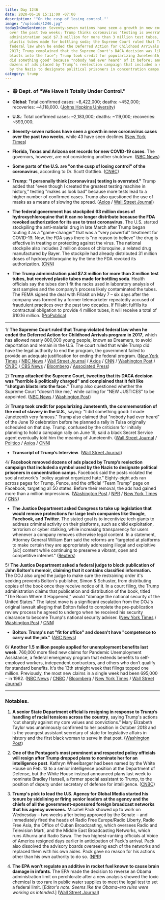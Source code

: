 ```yaml
---
title: Day 1246
date: 2020-06-18 15:11:00 -07:00
description: '"On the cusp of losing control."'
image: "/uploads/1246.jpg"
todayInOneSentence: Seventy-seven nations have seen a growth in new coronavirus cases
  over the past two weeks; Trump thinks coronavirus "testing is overrated"; the Trump
  administration paid $7.3 million for more than 3 million test tubes, but received
  plastic tubes made for bottling soda; the Supreme Court ruled that Trump violated
  federal law when he ended the Deferred Action for Childhood Arrivals program in
  2017; Trump complained that the Supreme Court's DACA decision was like "shotgun
  blasts into the face"; Trump took credit for popularizing Juneteenth, saying "I
  did something good" because "nobody had ever heard" of it before; and Facebook removed
  dozens of ads placed by Trump’s reelection campaign that included a symbol used
  by the Nazis to designate political prisoners in concentration camps.
category: trump
---
```


* ### 😷 Dept. of "We Have It Totally Under Control."

* **Global**: Total confirmed cases: \~8,422,000; deaths: \~452,000; recoveries: \~4,118,000. ([Johns Hopkins University](https://coronavirus.jhu.edu/map.html))

* **U.S.**: Total confirmed cases: \~2,183,000; deaths: \~119,000; recoveries: \~593,000.

* **Seventy-seven nations have seen a growth in new coronavirus cases over the past two weeks**, while 43 have seen declines.([New York Times](https://www.nytimes.com/2020/06/18/world/coronavirus-cases-usa-world.html))

* **Florida, Texas and Arizona set records for new COVID-19 cases**. The governors, however, are not considering another shutdown. ([NBC News](https://www.nbcnews.com/news/us-news/florida-arizona-texas-set-records-new-covid-19-cases-n1231326))

* **Some parts of the U.S. are "on the cusp of losing control" of the coronavirus**, according to Dr. Scott Gottlieb. ([CNBC](https://www.cnbc.com/2020/06/18/coronavirus-parts-of-the-us-are-on-the-cusp-of-losing-control-gottlieb-says.html))

* **Trump: "I personally think \[coronavirus\] testing is overrated."** Trump added that "even though I created the greatest testing machine in history,” testing "makes us look bad" because more tests lead to a higher number of confirmed cases. Trump also questioned the use of masks as a means of slowing the spread. ([Axios](https://www.axios.com/trump-coronavirus-testing-overrated-cf847872-20d0-48b1-95dd-34af301642c0.html) / [Wall Street Journal](https://www.wsj.com/articles/trump-talks-juneteenth-john-bolton-economy-in-wsj-interview-11592493771))

* **The federal government has stockpiled 63 million doses of hydroxychloroquine that it can no longer distribute because the FDA revoked authorization for its use to treat coronavirus.** The U.S. started stockpiling the anti-malarial drug in late March after Trump began touting it as a "game-changer" that was a "very powerful" treatment for COVID-19. Now, the FDA says there is "no reason to believe" the drug is effective in treating or protecting against the virus. The national stockpile also includes 2 million doses of chloroquine, a related drug manufactured by Bayer. The stockpile had already distributed 31 million doses of hydroxychloroquine by the time the FDA revoked its authorization. ([CNN](https://www.cnn.com/2020/06/17/health/hydroxychloroquine-national-stockpile/index.html))

* **The Trump administration paid $7.3 million for more than 3 million test tubes, but received plastic tubes made for bottling soda**. Health officials say the tubes don’t fit the racks used in laboratory analysis of test samples and the company’s process likely contaminated the tubes. The FEMA signed the deal with Fillakit on May 7 – six days after the company was formed by a former telemarketer repeatedly accused of fraudulent practices over the past two decades. If Fillakit fulfills its contractual obligation to provide 4 million tubes, it will receive a total of $10.16 million. ([ProPublica](https://www.propublica.org/article/the-trump-administration-paid-millions-for-test-tubes-and-got-unusable-mini-soda-bottles))

---

1/ **The Supreme Court ruled that Trump violated federal law when he ended the Deferred Action for Childhood Arrivals program in 2017**, which has allowed nearly 800,000 young people, known as Dreamers, to avoid deportation and remain in the U.S. The court ruled that while Trump did have the legal authority to end the program, the government failed to provide an adequate justification for ending the federal program. ([New York Times](https://www.nytimes.com/2020/06/18/us/trump-daca-supreme-court.html) / [NBC News](https://www.nbcnews.com/politics/supreme-court/supreme-court-rules-trump-cannot-end-daca-big-win-dreamer-n1115116) / [Wall Street Journal](https://www.wsj.com/articles/supreme-court-blocks-trump-cancellation-of-daca-immigration-program-11592489280?mod=hp_lead_pos1) / [Axios](https://www.axios.com/supreme-court-daca-immigration-trump-0f0b0791-a62a-4d00-841f-6a1aaa9e3e12.html) / [CNN](https://www.cnn.com/2020/06/18/politics/daca-immigration-supreme-court/index.html) / [Washington Post](https://www.washingtonpost.com/politics/courts_law/supreme-court-rules-against-trump-administration-attempt-to-end-daca-a-win-for-undocumented-immigrants-brought-to-us-as-children/2020/06/18/4f0b6c74-b163-11ea-8758-bfd1d045525a_story.html) / [CNBC](https://www.cnbc.com/2020/06/18/supreme-court-rules-against-trump-in-bid-to-end-obama-era-immigration-program-shielding-dreamers.html) /[ CBS News](https://www.cbsnews.com/news/supreme-court-daca-blocks-trump-administration-opinion/) / [Bloomberg](https://www.bloomberg.com/news/articles/2020-06-18/supreme-court-stops-trump-from-canceling-obama-s-daca-program?srnd=premium) / [Associated Press](https://apnews.com/4901a69e2fb198705ab4f5370b28810a))

2/ **Trump attacked the Supreme Court, tweeting that its DACA decision was "horrible & politically charged" and complained that it felt like “shotgun blasts into the face."** Trump also questioned whether the Supreme Court "doesn’t like me," while calling for "NEW JUSTICES" to be appointed. ([NBC News](https://www.nbcnews.com/politics/donald-trump/trump-lashes-out-supreme-court-after-daca-ruling-doesn-t-n1231438) / [Washington Post](https://www.washingtonpost.com/politics/trump-lashes-out-at-supreme-court-calls-decisions-shotgun-blasts-into-the-face-of-conservatives/2020/06/18/e0bd2988-b176-11ea-8758-bfd1d045525a_story.html))

3/ **Trump took credit for popularizing Juneteenth, the commemoration of the end of slavery in the U.S.**, saying: "I did something good: I made Juneteenth very famous." Trump also claimed that "nobody had ever heard" of the June 19 celebration before he planned a rally in Tulsa originally scheduled on that day. Trump, confused by the criticism for initially planning to hold a campaign rally on June 19, said a black Secret Service agent eventually told him the meaning of Juneteenth. ([Wall Street Journal](https://www.wsj.com/articles/trump-talks-juneteenth-john-bolton-economy-in-wsj-interview-11592493771?mod=hp_lead_pos6) / [Politico](https://www.politico.com/news/2020/06/18/trump-juneteenth-tulsa-rally-328557) / [Axios](https://www.axios.com/trump-juneteenth-38ee6f09-5741-47ef-9c4b-3e0a35b8a267.html) / [CNN](https://www.cnn.com/2020/06/18/politics/fact-check-trump-hannity-june-interviews/index.html))

* **Transcript of Trump’s Interview**. ([Wall Street Journal](https://www.wsj.com/articles/transcript-of-president-trumps-interview-with-the-wall-street-journal-11592501000))

4/ **Facebook removed dozens of ads placed by Trump’s reelection campaign that included a symbol used by the Nazis to designate political prisoners in concentration camps**. Facebook said the posts violated the social network's "policy against organized hate." Eighty-eight ads ran across pages for Trump, Pence, and the official “Team Trump” page on Facebook, targeting all 50 states. Before their removal, the ads had gained more than a million impressions. ([Washington Post](https://www.washingtonpost.com/politics/2020/06/18/trump-campaign-runs-ads-with-marking-once-used-by-nazis-designate-political-prisoners/) / [NPR](https://www.npr.org/2020/06/18/880377872/facebook-removes-trump-political-ads-with-nazi-symbol-campaign-calls-it-an-emoji) / [New York Times](https://www.nytimes.com/2020/06/18/us/politics/facebook-trump-ads-antifa-red-triangle.html) / [CNN](https://www.cnn.com/2020/06/18/tech/facebook-trump-ads-triangle-takedown/index.html))

* **The Justice Department asked Congress to take up legislation that would remove protections for large tech companies like Google, Facebook, and Twitter.** The stated goal is to incentivize tech giants to address criminal activity on their platforms, such as child exploitation, terrorism or cyber stalking, while increasing transparency for users whenever a company removes otherwise legal content. In a statement, Attorney General William Barr said the reforms are "targeted at platforms to make certain they are appropriately addressing illegal and exploitive \[*sic*\] content while continuing to preserve a vibrant, open and competitive internet." ([Reuters](https://www.reuters.com/article/us-usa-tech-230-idUSKBN23O29D))

5/ **The Justice Department asked a federal judge to block publication of John Bolton's memoir, claiming that it contains classified information.** The DOJ also urged the judge to make sure the restraining order it's seeking prevents Bolton's publisher, Simon & Schuster, from distributing copies of the book once they receive notice of it. In a court filing, the Trump administration claims that publication and distribution of the book, titled "The Room Where It Happened," would "damage the national security of the United States." The latest move is a significant escalation from the DOJ's original lawsuit alleging that Bolton failed to complete the pre-publication review process he agreed to undergo when he received his security clearance to become Trump's national security adviser. ([New York Times](https://www.nytimes.com/2020/06/17/us/politics/john-bolton-lawsuit.html) / [Washington Post](https://www.washingtonpost.com/politics/the-white-house-was-not-able-to-keep-details-from-boltons-book-from-going-public-but-he-could-still-face-legal-problems/2020/06/17/6258ba4a-b0b7-11ea-8758-bfd1d045525a_story.html) / [CNN](https://www.cnn.com/2020/06/17/politics/justice-department-john-bolton-book/index.html))

* **Bolton: Trump's not "fit for office" and doesn't have "competence to carry out the job."** ([ABC News](https://abcnews.go.com/Politics/bolton-trumps-fit-office-competence-carry-job/story?id=71311306))

6/ **Another 1.5 million people applied for unemployment benefits last week**. 760,000 more filed new claims for Pandemic Unemployment Assistance, a federal emergency program that extends benefits to self-employed workers, independent contractors, and others who don’t qualify for standard benefits. It's the 13th straight week that filings topped one million. Previously, the most new claims in a single week had been 695,000 – in 1982. ([NBC News](https://www.nbcnews.com/business/business-news/weekly-unemployment-claims-remain-high-amid-second-wave-layoffs-n1231399) / [CNBC](https://www.cnbc.com/2020/06/18/weekly-jobless-claims.html) / [Bloomberg](https://www.bloomberg.com/news/articles/2020-06-18/u-s-jobless-claims-declined-less-than-forecast-in-latest-week?srnd=premium&sref=MIBMEEoj) / [New York Times](https://www.nytimes.com/2020/06/18/business/economy/coronavirus-unemployment-claims.html) / [Wall Street Journal](https://www.wsj.com/articles/unemployment-benefits-weekly-jobless-claims-coronavirus-11592431795?mod=hp_lead_pos2))

---

### Notables.

1. **A senior State Department official is resigning in response to Trump’s handling of racial tensions across the country**, saying Trump's actions “cut sharply against my core values and convictions.” Mary Elizabeth Taylor was unanimously confirmed to her position in October 2018 and is the youngest assistant secretary of state for legislative affairs in history and the first black woman to serve in that post. ([Washington Post](https://www.washingtonpost.com/politics/top-state-department-official-resigns-in-protest-of-trumps-response-to-racial-tensions-in-the-country/2020/06/18/e142e342-b181-11ea-a567-6172530208bd_story.html))

2. **One of the Pentagon’s most prominent and respected policy officials will resign after Trump dropped plans to nominate her for an intelligence post**. Kathryn Wheelbarger had been named by the White House on Feb. 13 to a senior intelligence position at the Department of Defense, but the White House instead announced plans last week to nominate Bradley Hansell, a former special assistant to Trump, to the position of deputy under secretary of defense for intelligence. ([CNBC](https://www.cnbc.com/2020/06/18/top-pentagon-official-wheelbarger-resigns-urges-colleagues-to-be-guided-by-us-constitution.html))

3. **Trump's pick to lead the U.S. Agency for Global Media started his tenure by sidelining or firing senior leaders at the agency and the chiefs of all the government-sponsored foreign broadcast networks that his agency oversees.** Micahel Pack showed up to work on Wednesday – two weeks after being approved by the Senate – and immediately fired the heads of Radio Free Europe/Radio Liberty, Radio Free Asia, the Office of Cuban Broadcasting, which oversees Radio and Television Martí, and the Middle East Broadcasting Networks, which runs Alhurra and Radio Sawa. The two highest-ranking officials at Voice of America resigned days earlier in anticipation of Pack's arrival. Pack also dissolved the advisory boards overseeing each of the networks and replaced them with his own aides. Pack gave no reason for his actions other than his own authority to do so. ([NPR](https://www.npr.org/2020/06/18/879873926/trumps-new-foreign-broadcasting-ceo-fires-news-chiefs-raising-fears-of-meddling))

4. **The EPA won’t regulate an additive in rocket fuel known to cause brain damage in infants**. The EPA made the decision to reverse an Obama administration limit on perchlorate after a new analysis showed the toxic chemical is too rare in public water supplies to meet the legal test to set a federal limit. \[*Editor's note: Seems like the Obama-era rules were working as intended*.\] ([Wall Street Journal](https://www.wsj.com/articles/epa-wont-regulate-rocket-fuel-additive-perchlorate-11592470801?mod=hp_lista_pos4))